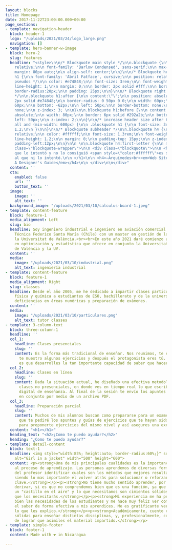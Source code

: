```yaml
---
layout: blocks
title: Homepage
date: 2017-11-22T23:00:00.000+00:00
page_sections:
- template: navigation-header
  block: header-1
  logo: "/uploads/2021/03/24/logo_large.png"
  navigation: []
- template: hero-banner-w-image
  block: hero-2
  slug: features
  headline: "<style>\n\n/* Blockquote main style */\n\n.blockquote {\n\n position:
    relative;\n\n font-family: 'Barlow Condensed', sans-serif;\n\n max-width: 620px;\n\n
    margin: 80px auto;\n\n align-self: center;\n\n}\n\n/* Blockquote header */\n\n.blockquote
    h1 {\n\n font-family: 'Abril Fatface', cursive;\n\n position: relative; /* for
    pseudos */\n\n color: #e74848;\n\n font-size: 3rem;\n\n font-weight: normal;\n\n
    line-height: 1;\n\n margin: 0;\n\n border: 2px solid #fff;\n\n border: solid 2px;\n\n
    border-radius:20px;\n\n padding: 25px;\n\n}\n\n/* Blockquote right double quotes
    */\n\n.blockquote h1:after {\n\n content:\"\";\n\n position: absolute;\n\n border:
    2px solid #e74848;\n\n border-radius: 0 50px 0 0;\n\n width: 60px;\n\n height:
    60px;\n\n bottom: -62px;\n\n left: 50px;\n\n border-bottom: none;\n\n border-left:
    none;\n\n z-index: 3; \n\n}\n\n.blockquote h1:before {\n\n content:\"\";\n\n position:
    absolute;\n\n width: 80px;\n\n border: 6px solid #292a2b;\n\n bottom: -3px;\n\n
    left: 50px;\n\n z-index: 2;\n\n}\n\n/* increase header size after 600px */\n\n@media
    all and (min-width: 600px) {\n\n .blockquote h1 {\n\n font-size: 3rem;\n\n line-height:
    1.2;\n\n }\n\n}\n\n/* Blockquote subheader */\n\n.blockquote h4 {\n\n position:
    relative;\n\n color: #ffffff;\n\n font-size: 1.3rem;\n\n font-weight: 400;\n\n
    line-height: 1.2;\n\n margin: 0;\n\n padding-top: 15px;\n\n z-index: 1;\n\n margin-left:150px;\n\n
    padding-left:12px;\n\n}\n\n \n\n.blockquote h4:first-letter {\n\n margin-left:-12px;\n\n}\n\n</style>\n\n<div
    class=\"blockquote-wrapper\">\n\n <div class=\"blockquote\">\n\n <h1>\n\nAquel
    que lo intentó y no lo consiguió <span style=\"color:#ffffff\">es superior</span>
    al que ni lo intentó.\n\n </h1>\n\n <h4>—Arquímedes<br><em>Web Site Usability:
    A Designer's Guide</em></h4>\n\n </div>\n\n</div>"
  content: ''
  cta:
    enabled: false
    url: ''
    button_text: ''
  image:
    image: ''
    alt_text: ''
  background_image: "/uploads/2021/03/10/calculus-board-1.jpeg"
- template: content-feature
  block: feature-1
  media_alignment: Left
  slug: bio
  headline: Soy ingeniero industrial e ingeniero en aviación comercial de la Universidad
    Técnica Federico Santa María (Chile) con un master en gestión de la calidad en
    la Universitat de València.<br><br>En este año 2021 daré comienzo a un doctorado
    en optimización y estadística que ofrece en conjunto la Universitat Politécnica
    de València y la UV.
  content: ''
  media:
    image: "/uploads/2021/03/10/industrial.png"
    alt_text: ingeniería industrial
- template: content-feature
  block: feature-1
  media_alignment: Right
  slug: classes
  headline: Desde el año 2005, me he dedicado a impartir clases particulares de matemáticas,
    física y química a estudiantes de ESO, bachillerato y de la universidad para superar
    deficiencias en áreas numéricas y preparación de exámenes.
  content: ''
  media:
    image: "/uploads/2021/03/10/particulares.png"
    alt_text: tutor classes
- template: 3-column-text
  block: three-column-1
  headline: ''
  col_1:
    headline: Clases presenciales
    slug: ''
    content: Es la forma más tradicional de enseñar. Nos reunimos, te enseño la teoría,
      te muestro algunos ejercicios y después el protagonista eres tú. Lo más importante
      es que desarrolles la tan importante capacidad de saber que hacer en cada caso.
  col_2:
    headline: Clases en línea
    slug: ''
    content: Dada la situación actual, he diseñado una efectiva metodología de realizar
      clases no presenciales, en donde ves en tiempo real lo que escribo en mi dispositivo
      digital de enseñanza. Al final de la sesión te envío los apuntes que realicemos
      en conjunto por medio de un archivo PDF.
  col_3:
    headline: Preparación parcial
    slug: ''
    content: Muchos de mis alumnos buscan como prepararse para un examen. Es por esto
      que te pediré los apuntes y guías de ejercicios que te hayan sido entregados,
      para proponerte ejercicios del mismo nivel y así asegures una excelente calificación.​
  content: "<h1></h1>"
  heading_text: "<h2>¿Como te puedo ayudar?</h2>"
  heading: "¿Como te puedo ayudar?"
- template: detail-content
  block: text-1
  headline: <img style="width:85%; height:auto; border-radius:60%;}" src="https://profematesvalencia.net/uploads/1/3/5/5/135504880/marcel_orig.jpg"
    alt="Girl in a jacket" width="500" height="600">
  content: <p><strong>Una de mis principales cualidades es la importancia que le doy
    al proceso de aprendizaje. Las personas aprendemos de diversas formas y es labor
    del profesor identificar cuales son los métodos que mejores resultados generan,
    siendo lo mas importante el volver atrás para solucionar o reforzar algunos conceptos
    clave.</strong></p><p><strong>No tiene mucho sentido aprender, por ejemplo, a
    derivar, si es que no comprendemos bien que es una función, ya que no haríamos
    un "castillo en el aire" y lo que necesitamos son cimientos sólidos, te aseguro
    que los necesitarás.</strong></p><p><strong>Mi experiencia me ha permitido conocer
    bien las necesidades de los estudiantes y me hace muy feliz ver como logro traspasar
    el saber de forma efectiva a mis aprendices. Me es gratificante ver que comprenden
    lo que les explico.</strong></p><p><strong>Académicamente, cuento con bases muy
    sólidas para enseñar distintas disciplinas, y, profesionalmente, con la habilidad
    de lograr que asimiles el material impartido.</strong></p>
- template: simple-footer
  block: footer-1
  content: Made with ❤︎ in Nicaragua

---
```

